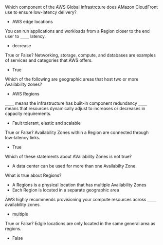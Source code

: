 Which component of the AWS Global Infrastrcture does AMazon CloudFront use to ensure low-latency delivery?
- AWS edge locations

You can run applications and workloads from a Region closer to the end user to `____` latency.
- decrease

True or False? Networking, storage, compute, and databases are examples of services and categories that AWS offers.
- True

Which of the following are geographic areas that host two or more Availability zones?
- AWS Regions

`____` means the infrastructure has built-in component redundancy `____` means that resources dynamically adjust to increases or decreases in capacity requirements.
- Fault tolerant, elastic and scalable

True or False? Availability Zones within a Region are connected through low-latency links.
- True

Which of these statements about AVailability Zones is not true?
- A data center can be used for more than one Availabilty Zone.

What is true about Regions?
- A Regions is a physical location that has multiple Availability Zones
- Each Region is located in a separate geographic area

AWS highly recommends provisioning your compute resources across `____` availability zones.
- multiple

True or False? Edgle locations are only located in the same general area as regions.
- False